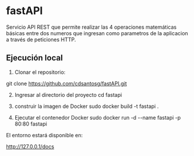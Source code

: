 # fastAPI
Servicio API REST que permite realizar las 4 operaciones matemáticas básicas entre dos numeros que ingresan como parametros de la aplicacion a través de peticiones HTTP.

## Ejecución local

1. Clonar el repositorio:

git clone https://github.com/cdsantosg/fastAPI.git

2. Ingresar al directorio del proyecto
   cd fastapi
   
4. construir la imagen de Docker
   sudo docker build -t fastapi .
   
6. Ejecutar el contenedor Docker
   sudo docker run -d --name fastapi -p 80:80 fastapi

El entorno estará disponible en:

http://127.0.0.1/docs
   
